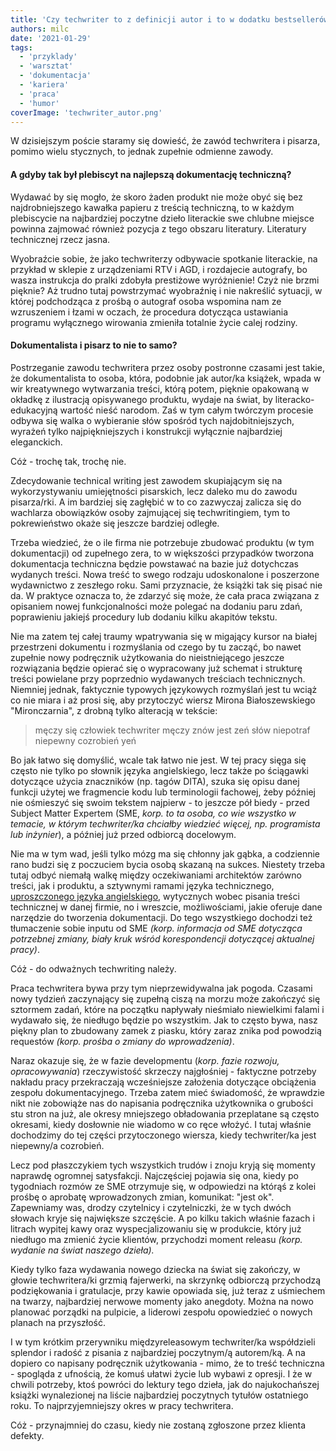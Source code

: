 ```yaml
---
title: 'Czy techwriter to z definicji autor i to w dodatku bestsellerów?'
authors: milc
date: '2021-01-29'
tags:
  - 'przyklady'
  - 'warsztat'
  - 'dokumentacja'
  - 'kariera'
  - 'praca'
  - 'humor'
coverImage: 'techwriter_autor.png'
---
```


W dzisiejszym poście staramy się dowieść, że zawód techwritera i pisarza, pomimo
wielu stycznych, to jednak zupełnie odmienne zawody.

<!--truncate-->

#### A gdyby tak był plebiscyt na najlepszą dokumentację techniczną?

Wydawać by się mogło, że skoro żaden produkt nie może obyć się bez
najdrobniejszego kawałka papieru z treścią techniczną, to w każdym plebiscycie
na najbardziej poczytne dzieło literackie swe chlubne miejsce powinna zajmować
również pozycja z tego obszaru literatury. Literatury technicznej rzecz jasna.

Wyobraźcie sobie, że jako techwriterzy odbywacie spotkanie literackie, na
przykład w sklepie z urządzeniami RTV i AGD, i rozdajecie autografy, bo wasza
instrukcja do pralki zdobyła prestiżowe wyróżnienie! Czyż nie brzmi pięknie? Aż
trudno tutaj powstrzymać wyobraźnię i nie nakreślić sytuacji, w której
podchodząca z prośbą o autograf osoba wspomina nam ze wzruszeniem i łzami w
oczach, że procedura dotycząca ustawiania programu wyłącznego wirowania zmieniła
totalnie życie calej rodziny.

#### Dokumentalista i pisarz to nie to samo?

Postrzeganie zawodu techwritera przez osoby postronne czasami jest takie, że
dokumentalista to osoba, która, podobnie jak autor/ka książek, wpada w wir
kreatywnego wytwarzania treści, którą potem, pięknie opakowaną w okładkę z
ilustracją opisywanego produktu, wydaje na świat, by literacko-edukacyjną
wartość nieść narodom. Zaś w tym całym twórczym procesie odbywa się walka o
wybieranie słów spośród tych najdobitniejszych, wyrażeń tylko najpiękniejszych i
konstrukcji wyłącznie najbardziej eleganckich.

Cóż - trochę tak, trochę nie.

Zdecydowanie technical writing jest zawodem skupiającym się na wykorzystywaniu
umiejętności pisarskich, lecz daleko mu do zawodu pisarza/rki. A im bardziej się
zagłębić w to co zazwyczaj zalicza się do wachlarza obowiązków osoby zajmującej
się techwritingiem, tym to pokrewieństwo okaże się jeszcze bardziej odległe.

Trzeba wiedzieć, że o ile firma nie potrzebuje zbudować produktu (w tym
dokumentacji) od zupełnego zera, to w większości przypadków tworzona
dokumentacja techniczna będzie powstawać na bazie już dotychczas wydanych
treści. Nowa treść to swego rodzaju udoskonalone i poszerzone wydawnictwo z
zeszłego roku. Sami przyznacie, że książki tak się pisać nie da. W praktyce
oznacza to, że zdarzyć się może, że cała praca związana z opisaniem nowej
funkcjonalności może polegać na dodaniu paru zdań, poprawieniu jakiejś procedury
lub dodaniu kilku akapitów tekstu.

Nie ma zatem tej całej traumy wpatrywania się w migający kursor na białej
przestrzeni dokumentu i rozmyślania od czego by tu zacząć, bo nawet zupełnie
nowy podręcznik użytkowania do nieistniejącego jeszcze rozwiązania będzie
opierać się o wypracowany już schemat i strukturę treści powielane przy
poprzednio wydawanych treściach technicznych. Niemniej jednak, faktycznie
typowych językowych rozmyślań jest tu wciąż co nie miara i aż prosi się, aby
przytoczyć wiersz Mirona Białoszewskiego "Mironczarnia", z drobną tylko
alteracją w tekście:

> mę­czy się czło­wiek techwriter mę­czy znów jest zeń słów nie­po­traf
> nie­pew­ny co­zro­bień yeń

Bo jak łatwo się domyślić, wcale tak łatwo nie jest. W tej pracy sięga się
często nie tylko po słownik języka angielskiego, lecz także po ściągawki
dotyczące użycia znaczników (np. tagów DITA), szuka się opisu danej funkcji
użytej we fragmencie kodu lub terminologii fachowej, żeby później nie ośmieszyć
się swoim tekstem najpierw - to jeszcze pół biedy - przed Subject Matter
Expertem (SME, _korp. to ta osoba, co wie wszystko w temacie, w którym
techwriter/ka chciałby wiedzieć więcej, np. programista lub inżynier_), a
później już przed odbiorcą docelowym.

Nie ma w tym wad, jeśli tylko mózg ma się chłonny jak gąbka, a codziennie rano
budzi się z poczuciem bycia osobą skazaną na sukces. Niestety trzeba tutaj odbyć
niemałą walkę między oczekiwaniami architektów zarówno treści, jak i produktu, a
sztywnymi ramami języka technicznego,
[uproszczonego języka angielskiego](../prosty-jezyk-przyklady-i-narzedzia/index.md),
wytycznych wobec pisania treści technicznej w danej firmie, no i wreszcie,
możliwościami, jakie oferuje dane narzędzie do tworzenia dokumentacji. Do tego
wszystkiego dochodzi też tłumaczenie sobie inputu od SME _(korp. informacja od
SME dotycząca potrzebnej zmiany, biały kruk wśród korespondencji dotyczącej
aktualnej pracy)_.

Cóż - do odważnych techwriting należy.

Praca techwritera bywa przy tym nieprzewidywalna jak pogoda. Czasami nowy
tydzień zaczynający się zupełną ciszą na morzu może zakończyć się sztormem
zadań, które na początku napływały nieśmiało niewielkimi falami i wydawało się,
że niedługo będzie po wszystkim. Jak to często bywa, nasz piękny plan to
zbudowany zamek z piasku, który zaraz znika pod powodzią requestów _(korp.
prośba o zmiany do wprowadzenia)_.

Naraz okazuje się, że w fazie developmentu (_korp. fazie rozwoju,
opracowywania_) rzeczywistość skrzeczy najgłośniej - faktyczne potrzeby nakładu
pracy przekraczają wcześniejsze założenia dotyczące obciążenia zespołu
dokumentacyjnego. Trzeba zatem mieć świadomość, że wprawdzie nikt nie zobowiąże
nas do napisania podręcznika użytkownika o grubości stu stron na już, ale okresy
mniejszego obładowania przeplatane są często okresami, kiedy dosłownie nie
wiadomo w co ręce włożyć. I tutaj właśnie dochodzimy do tej części przytoczonego
wiersza, kiedy techwriter/ka jest niepewny/a cozrobień.

Lecz pod płaszczykiem tych wszystkich trudów i znoju kryją się momenty naprawdę
ogromnej satysfakcji. Najczęściej pojawia się ona, kiedy po tygodniach rozmów ze
SME otrzymuje się, w odpowiedzi na którąś z kolei prośbę o aprobatę
wprowadzonych zmian, komunikat: "jest ok". Zapewniamy was, drodzy czytelnicy i
czytelniczki, że w tych dwóch słowach kryje się największe szczęście. A po kilku
takich właśnie fazach i litrach wypitej kawy oraz wyspecjalizowaniu się w
produkcie, który już niedługo ma zmienić życie klientów, przychodzi moment
releasu _(korp. wydanie na świat naszego dzieła)._

Kiedy tylko faza wydawania nowego dziecka na świat się zakończy, w głowie
techwritera/ki grzmią fajerwerki, na skrzynkę odbiorczą przychodzą podziękowania
i gratulacje, przy kawie opowiada się, już teraz z uśmiechem na twarzy,
najbardziej nerwowe momenty jako anegdoty. Można na nowo planować porządki na
pulpicie, a liderowi zespołu opowiedzieć o nowych planach na przyszłość.

I w tym krótkim przerywniku międzyreleasowym techwriter/ka współdzieli splendor
i radość z pisania z najbardziej poczytnym/ą autorem/ką. A na dopiero co
napisany podręcznik użytkowania - mimo, że to treść techniczna - spogląda z
ufnością, że komuś ułatwi życie lub wybawi z opresji. I że w chwili potrzeby,
ktoś powróci do lektury tego dzieła, jak do najukochańszej książki wynalezionej
na liście najbardziej poczytnych tytułów ostatniego roku. To najprzyjemniejszy
okres w pracy techwritera.

Cóż - przynajmniej do czasu, kiedy nie zostaną zgłoszone przez klienta defekty.
